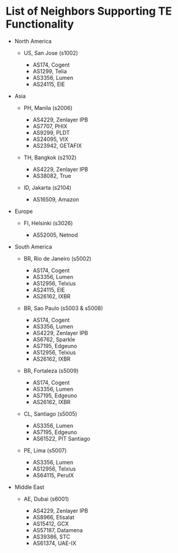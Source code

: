 #  List of Neighbors Supporting TE Functionality

* North America

  * US, San Jose (s1002)

    * AS174, Cogent
    * AS1299, Telia
    * AS3356, Lumen
    * AS24115, EIE

* Asia

  * PH, Manila (s2006)

    * AS4229, Zenlayer IPB
    * AS7707, PHIX
    * AS9299, PLDT
    * AS24095, VIX
    * AS23942, GETAFIX

  * TH, Bangkok (s2102)

    * AS4229, Zenlayer IPB
    * AS38082, True

  * ID, Jakarta (s2104)

    * AS16509, Amazon

* Europe

  * FI, Helsinki (s3026)

    * AS52005, Netnod

* South America

  * BR, Rio de Janeiro (s5002)

    * AS174, Cogent
    * AS3356, Lumen
    * AS12956, Telxius
    * AS24115, EIE
    * AS26162, IXBR

  * BR, Sao Paulo (s5003 & s5008)

    * AS174, Cogent
    * AS3356, Lumen
    * AS4229, Zenlayer IPB
    * AS6762, Sparkle
    * AS7195, Edgeuno
    * AS12956, Telxius
    * AS26162, IXBR

  * BR, Fortaleza (s5009)

    * AS174, Cogent
    * AS3356, Lumen
    * AS7195, Edgeuno
    * AS26162, IXBR

  * CL, Santiago (s5005)
    * AS3356, Lumen
    * AS7195, Edgeuno
    * AS61522, PIT Santiago

  * PE, Lima (s5007)
    * AS3356, Lumen
    * AS12956, Telxius
    * AS64115, PeruIX

* Middle East

  * AE, Dubai (s6001)

    * AS4229, Zenlayer IPB
    * AS8966, Etisalat
    * AS15412, GCX
    * AS57187, Datamena
    * AS39386, STC
    * AS61374, UAE-IX
